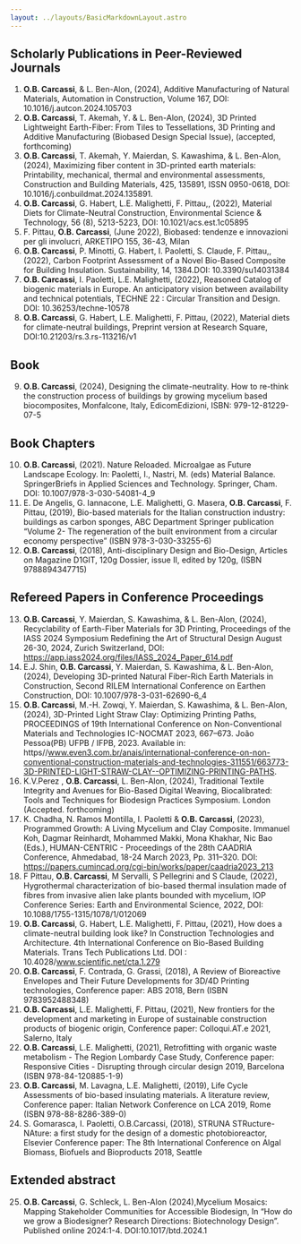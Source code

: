 ```yaml
---
layout: ../layouts/BasicMarkdownLayout.astro
---
```

## Scholarly Publications in Peer-Reviewed Journals
1. **O.B. Carcassi**, & L. Ben-Alon, (2024), Additive Manufacturing of Natural Materials, Automation in Construction, Volume 167, DOI: 10.1016/j.autcon.2024.105703 
2. **O.B. Carcassi**, T. Akemah, Y. & L. Ben-Alon, (2024), 3D Printed Lightweight Earth-Fiber: From Tiles to Tessellations, 3D Printing and Additive Manufacturing (Biobased Design Special Issue), (accepted, forthcoming)
3. **O.B. Carcassi**, T. Akemah, Y. Maierdan, S. Kawashima, & L. Ben-Alon, (2024), Maximizing fiber content in 3D-printed earth materials: Printability, mechanical, thermal and environmental assessments,  Construction and Building Materials, 425, 135891, ISSN 0950-0618, DOI: 10.1016/j.conbuildmat.2024.135891.
4. **O.B. Carcassi**, G. Habert, L.E. Malighetti, F. Pittau,, (2022), Material Diets for Climate-Neutral Construction, Environmental Science & Technology, 56 (8), 5213-5223, DOI: 10.1021/acs.est.1c05895
5. F. Pittau, **O.B. Carcassi**, (June 2022), Biobased: tendenze e innovazioni per gli involucri, ARKETIPO 155, 36-43, Milan
6. **O.B. Carcassi**, P. Minotti, G. Habert, I. Paoletti, S. Claude, F. Pittau,, (2022), Carbon Footprint Assessment of a Novel Bio-Based Composite for Building Insulation. Sustainability, 14, 1384.DOI: 10.3390/su14031384
7. **O.B. Carcassi**, I. Paoletti, L.E. Malighetti, (2022), Reasoned Catalog of biogenic materials in Europe. An anticipatory vision between availability and technical potentials, TECHNE 22 : Circular Transition and Design. DOI: 10.36253/techne-10578
8. **O.B. Carcassi**, G. Habert, L.E. Malighetti, F. Pittau, (2022), Material diets for climate-neutral buildings, Preprint version at Research Square, DOI:10.21203/rs.3.rs-113216/v1
## Book 
9. **O.B. Carcassi**, (2024), Designing the climate-neutrality. How to re-think the construction process of buildings by growing mycelium based biocomposites, Monfalcone, Italy, EdicomEdizioni, ISBN: 979-12-81229-07-5
## Book Chapters 
10.	**O.B. Carcassi**, (2021). Nature Reloaded. Microalgae as Future Landscape Ecology. In: Paoletti, I., Nastri, M. (eds) Material Balance. SpringerBriefs in Applied Sciences and Technology. Springer, Cham. DOI: 10.1007/978-3-030-54081-4_9
11.	E. De Angelis, G. Iannacone, L.E. Malighetti, G. Masera, **O.B. Carcassi**, F. Pittau, (2019), Bio-based materials for the Italian construction industry: buildings as carbon sponges, ABC Department Springer publication “Volume 2- The regeneration of the built environment from a circular economy perspective” (ISBN 978-3-030-33255-6)
12.	**O.B. Carcassi**, (2018), Anti-disciplinary Design and Bio-Design, Articles on Magazine D1GIT, 120g Dossier, issue II, edited by 120g, (ISBN 9788894347715)
## Refereed Papers in Conference Proceedings
13. **O.B. Carcassi**, Y. Maierdan, S. Kawashima, & L. Ben-Alon, (2024), Recyclability of Earth-Fiber Materials for 3D Printing, Proceedings of the IASS 2024 Symposium Redefining the Art of Structural Design August 26-30, 2024, Zurich Switzerland, DOI: https://app.iass2024.org/files/IASS_2024_Paper_614.pdf
14.	E.J. Shin, **O.B. Carcassi**, Y. Maierdan, S. Kawashima, & L. Ben-Alon, (2024), Developing 3D-printed Natural Fiber-Rich Earth Materials in Construction, Second RILEM International Conference on Earthen Construction, DOI: 10.1007/978-3-031-62690-6_4
15.	**O.B. Carcassi**, M.-H. Zowqi, Y. Maierdan, S. Kawashima, & L. Ben-Alon, (2024), 3D-Printed Light Straw Clay: Optimizing Printing Paths, PROCEEDINGS of 19th International Conference on Non-Conventional Materials and Technologies IC-NOCMAT 2023, 667–673. João Pessoa(PB) UFPB / IFPB, 2023. Available in: https//www.even3.com.br/anais/international-conference-on-non-conventional-construction-materials-and-technologies-311551/663773-3D-PRINTED-LIGHT-STRAW-CLAY--OPTIMIZING-PRINTING-PATHS. 
16.	K.V.Perez , **O.B. Carcassi**, L. Ben-Alon, (2024), Traditional Textile Integrity and Avenues for Bio-Based Digital Weaving, Biocalibrated: Tools and Techniques for Biodesign Practices Symposium. London (Accepted. forthcoming)
17.	K. Chadha, N. Ramos Montilla, I. Paoletti & **O.B. Carcassi**, (2023), Programmed Growth: A Living Mycelium and Clay Composite. Immanuel Koh, Dagmar Reinhardt, Mohammed Makki, Mona Khakhar, Nic Bao (Eds.), HUMAN-CENTRIC - Proceedings of the 28th CAADRIA Conference, Ahmedabad, 18-24 March 2023, Pp. 311–320. DOI: https://papers.cumincad.org/cgi-bin/works/paper/caadria2023_213
18.	F Pittau, **O.B. Carcassi**, M Servalli, S Pellegrini and S Claude, (2022), Hygrothermal characterization of bio-based thermal insulation made of fibres from invasive alien lake plants bounded with mycelium, IOP Conference Series: Earth and Environmental Science, 2022, DOI: 10.1088/1755-1315/1078/1/012069
19.	**O.B. Carcassi**, G. Habert, L.E. Malighetti, F. Pittau, (2021), How does a climate-neutral building look like?  In Construction Technologies and Architecture. 4th International Conference on Bio-Based Building Materials. Trans Tech Publications Ltd. DOI : 10.4028/www.scientific.net/cta.1.279 
20.	**O.B. Carcassi**, F. Contrada, G. Grassi, (2018), A Review of Bioreactive Envelopes and Their Future Developments for 3D/4D Printing technologies, Conference paper: ABS 2018, Bern (ISBN 9783952488348)
21.	**O.B. Carcassi**, L.E. Malighetti, F. Pittau, (2021), New frontiers for the development and marketing in Europe of sustainable construction products of biogenic origin, Conference paper: Colloqui.AT.e 2021, Salerno, Italy
22.	**O.B. Carcassi**, L.E. Malighetti, (2021), Retrofitting with organic waste metabolism - The Region Lombardy Case Study, Conference paper: Responsive Cities - Disrupting through circular design 2019, Barcelona (ISBN 978-84-120885-1-9)
23.	**O.B. Carcassi**, M. Lavagna, L.E. Malighetti, (2019), Life Cycle Assessments of bio-based insulating materials. A literature review, Conference paper: Italian Network Conference on LCA 2019, Rome (ISBN 978-88-8286-389-0)
24.	S. Gomarasca, I. Paoletti, O.B.Carcassi, (2018), STRUNA STRucture-NAture: a first study for the design of a domestic photobioreactor, Elsevier Conference paper: The 8th International Conference on Algal Biomass, Biofuels and Bioproducts 2018, Seattle
## Extended abstract
25.	**O.B. Carcassi**, G. Schleck, L. Ben-Alon (2024),Mycelium Mosaics: Mapping Stakeholder Communities for Accessible Biodesign, In “How do we grow a Biodesigner? Research Directions: Biotechnology Design”. Published online 2024:1-4. DOI:10.1017/btd.2024.1
